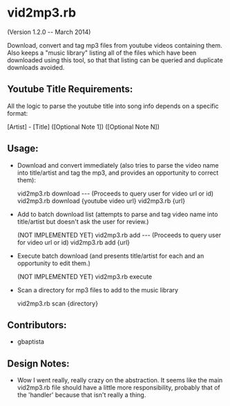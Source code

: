 vid2mp3.rb
==========
(Version 1.2.0 -- March 2014)

Download, convert and tag mp3 files from youtube videos containing them.
Also keeps a "music library" listing all of the files which have been downloaded using this tool,
so that that listing can be queried and duplicate downloads avoided.

Youtube Title Requirements:
---------------------------

All the logic to parse the youtube title into song info depends on a specific format:

[Artist] - [Title]  ([Optional Note 1]) ([Optional Note N])


Usage:
-------

* Download and convert immediately (also tries to parse the video name into title/artist and tag the mp3, and provides an opportunity to correct them):

  vid2mp3.rb download --- (Proceeds to query user for video url or id)
  vid2mp3.rb download {youtube video url}
  vid2mp3.rb {url}

* Add to batch download list (attempts to parse and tag video name into title/artist but doesn't ask the user for review.)

  (NOT IMPLEMENTED YET)
  vid2mp3.rb add --- (Proceeds to query user for video url or id)
  vid2mp3.rb add {url}

* Execute batch download (and presents title/artist for each and an opportunity to edit them.)

  (NOT IMPLEMENTED YET)
  vid2mp3.rb execute

* Scan a directory for mp3 files to add to the music library

  vid2mp3.rb scan {directory}

Contributors:
--------------

* gbaptista

Design Notes:
--------------

* Wow I went really, really crazy on the abstraction. It seems like the main vid2mp3.rb file should have a little more responsibility, probably that of the 'handler' because that isn't really a thing.
